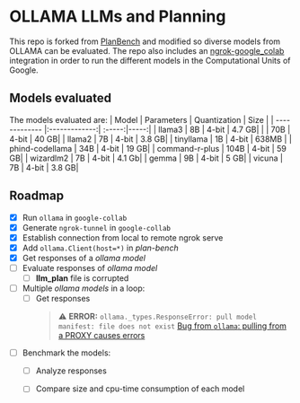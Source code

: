 # OLLAMA LLMs and Planning

This repo is forked from [PlanBench](https://github.com/harshakokel/PlanBench) and modified so diverse models from OLLAMA can be evaluated. The repo also includes an [ngrok-google_colab](ollama_collab_ngrok.ipynb) integration in order to run the different models in the Computational Units of Google.

<!-- Models -->
## Models evaluated
The models evaluated are:
| Model        | Parameters           | Quantization  | Size |
| ------------- |:-------------:| :-----:|-----:|
| llama3      | 8B | 4-bit | 4.7 GB|
|       | 70B | 4-bit | 40 GB|
| llama2      | 7B | 4-bit | 3.8 GB| 
| tinyllama      | 1B | 4-bit | 638MB |
| phind-codellama      | 34B | 4-bit | 19 GB|
| command-r-plus      | 104B | 4-bit | 59 GB|
| wizardlm2      | 7B | 4-bit | 4.1 Gb|
| gemma      | 9B | 4-bit | 5 GB|
| vicuna      | 7B | 4-bit | 3.8 GB|


<!-- ROADMAP -->
## Roadmap
- [x] Run `ollama` in `google-collab`
- [x] Generate `ngrok-tunnel` in `google-collab`
- [x] Establish connection from local to remote ngrok serve
- [x] Add `ollama.Client(host=*)` in *plan-bench*
- [x] Get responses of a *ollama model*
- [ ] Evaluate responses of *ollama model*
  - [ ] **llm_plan** file is corrupted
     
- [ ] Multiple *ollama models* in a loop:
  - [ ] Get responses
      > :warning: **ERROR:** `ollama._types.ResponseError: pull model manifest: file does not exist`
      > [Bug from `ollama`: pulling from a PROXY causes errors](https://github.com/ollama/ollama/issues/1417)

- [ ] Benchmark the models:
  - [ ] Analyze responses
  - [ ] Compare size and cpu-time consumption of each model 





